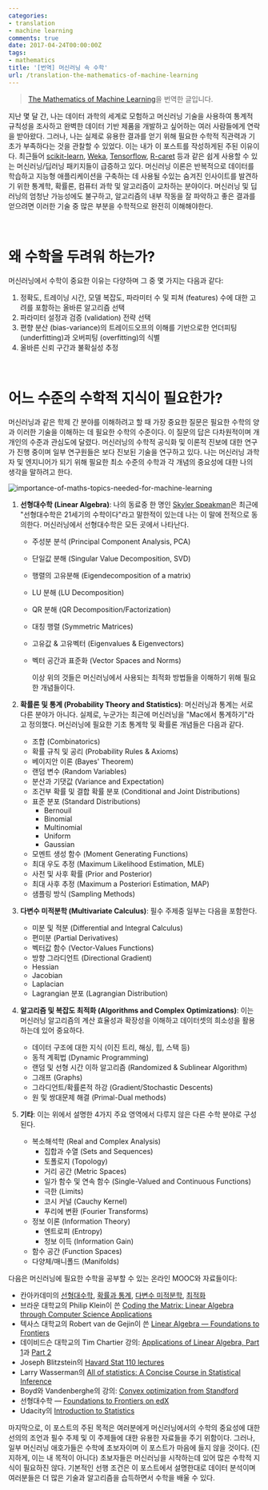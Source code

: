 ```yaml
---
categories:
- translation
- machine learning
comments: true
date: 2017-04-24T00:00:00Z
tags:
- mathematics
title: '[번역] 머신러닝 속 수학'
url: /translation-the-mathematics-of-machine-learning
---
```


> [The Mathematics of Machine Learning](https://medium.com/towards-data-science/the-mathematics-of-machine-learning-894f046c568)을 번역한 글입니다.

지난 몇 달 간, 나는 데이터 과학의 세계로 모험하고 머신러닝 기술을 사용하여 통계적 규칙성을 조사하고 완벽한 데이터 기반 제품을 개발하고 싶어하는 여러 사람들에게 연락을 받아왔다. 그러나, 나는 실제로 유용한 결과를 얻기 위해 필요한 수학적 직관력과 기초가 부족하다는 것을 관찰할 수 있었다. 이는 내가 이 포스트를 작성하게된 주된 이유이다. 최근들어 [scikit-learn](http://scikit-learn.org/), [Weka](http://www.cs.waikato.ac.nz/ml/weka/), [Tensorflow](https://www.tensorflow.org/), [R-caret](http://topepo.github.io/caret/index.html) 등과 같은 쉽게 사용할 수 있는 머신러닝/딥러닝 패키지들이 급증하고 있다. 머신러닝 이론은 반복적으로 데이터를 학습하고 지능형 애플리케이션을 구축하는 데 사용될 수있는 숨겨진 인사이트를 발견하기 위한 통계학, 확률론, 컴퓨터 과학 및 알고리즘이 교차하는 분야이다. 머신러닝 및 딥러닝의 엄청난 가능성에도 불구하고, 알고리즘의 내부 작동을 잘 파악하고 좋은 결과를 얻으려면 이러한 기술 중 많은 부분을 수학적으로 완전히 이해해야한다. 

<br>

# 왜 수학을 두려워 하는가?

머신러닝에서 수학이 중요한 이유는 다양하며 그 중 몇 가지는 다음과 같다:

1. 정확도, 트레이닝 시간, 모델 복잡도, 파라미터 수 및 피쳐 (features) 수에 대한 고려를 포함하는 올바른 알고리즘 선택
2. 파라미터 설정과 검증 (validation) 전략 선택
3. 편향 분산 (bias-variance)의 트레이드오프의 이해를 기반으로한 언더피팅 (underfitting)과 오버피팅 (overfitting)의 식별
4. 올바른 신뢰 구간과 불확실성 추정


<br>

# 어느 수준의 수학적 지식이 필요한가?

머신러닝과 같은 학제 간 분야를 이해하려고 할 때 가장 중요한 질문은 필요한 수학의 양과 이러한 기술을 이해하는 데 필요한 수학의 수준이다. 이 질문의 답은 다차원적이며 개개인의 수준과 관심도에 달렸다. 머신러닝의 수학적 공식화 및 이론적 진보에 대한 연구가 진행 중이며 일부 연구원들은 보다 진보된 기술을 연구하고 있다. 나는 머신러닝 과학자 및 엔지니어가 되기 위해 필요한 최소 수준의 수학과 각 개념의 중요성에 대한 나의 생각을 말하려고 한다.

![importance-of-maths-topics-needed-for-machine-learning](../images/2017-04-24-importance-of-maths-topics-needed-for-machine-learning.png)

1. **선형대수학 (Linear Algebra)**: 나의 동료중 한 명인 [Skyler Speakman](https://ke.linkedin.com/in/skyler-speakman-9a61415)은 최근에 "선형대수학은 21세기의 수학이다"라고 말한적이 있는데 나는 이 말에 전적으로 동의한다. 머신러닝에서 선형대수학은 모든 곳에서 나타난다. 

   * 주성분 분석 (Principal Component Analysis, PCA)
   * 단일값 분해 (Singular Value Decomposition, SVD)
   * 행렬의 고유분해 (Eigendecomposition of a matrix)
   * LU 분해 (LU Decomposition)
   * QR 분해 (QR Decomposition/Factorization)
   * 대칭 행렬 (Symmetric Matrices)
   * 고유값 & 고유벡터 (Eigenvalues & Eigenvectors)
   * 벡터 공간과 표준화 (Vector Spaces and Norms)

     이상 위의 것들은 머신러닝에서 사용되는 최적화 방법들을 이해하기 위해 필요한 개념들이다.

2. **확률론 및 통계 (Probability Theory and Statistics)**: 머신러닝과 통계는 서로 다른 분야가 아니다. 실제로, 누군가는 최근에 머신러닝을 "Mac에서 통계하기"라고 정의했다. 머신러닝에 필요한 기초 통계학 및 확률론 개념들은 다음과 같다.

   * 조합 (Combinatorics)
   * 확률 규칙 및 공리 (Probability Rules & Axioms)
   * 베이지안 이론 (Bayes' Theorem)
   * 랜덤 변수 (Random Variables)
   * 분산과 기댓값 (Variance and Expectation)
   * 조건부 확률 및 결합 확률 분포 (Conditional and Joint Distributions)
   * 표준 분포 (Standard Distributions)
     * Bernouil
     * Binomial
     * Multinomial
     * Uniform
     * Gaussian
   * 모멘트 생성 함수 (Moment Generating Functions)
   * 최대 우도 추정 (Maximum Likelihood Estimation, MLE)
   * 사전 및 사후 확률 (Prior and Posterior)
   * 최대 사후 추정 (Maximum a Posteriori Estimation, MAP)
   * 샘플링 방식 (Sampling Methods)

3. **다변수 미적분학 (Multivariate Calculus)**: 필수 주제중 일부는 다음을 포함한다.

   * 미분 및 적분 (Differential and Integral Calculus)
   * 편미분 (Partial Derivatives)
   * 벡터값 함수 (Vector-Values Functions)
   * 방향 그라디언트 (Directional Gradient)
   * Hessian
   * Jacobian
   * Laplacian
   * Lagrangian 분포 (Lagrangian Distribution)

4. **알고리즘 및 복잡도 최적화 (Algorithms and Complex Optimizations)**: 이는 머신러닝 알고리즘의 계산 효율성과 확장성을 이해하고 데이터셋의 희소성을 활용하는데 있어 중요하다.

   * 데이터 구조에 대한 지식 (이진 트리, 해싱, 힙, 스택 등)
   * 동적 계획법 (Dynamic Programming)
   * 랜덤 및 선형 시간 이하 알고리즘 (Randomized & Sublinear Algorithm)
   * 그래프 (Graphs)
   * 그라디언트/확률론적 하강 (Gradient/Stochastic Descents)
   * 원 및 쌍대문제 해결 (Primal-Dual methods)

5. **기타**: 이는 위에서 설명한 4가지 주요 영역에서 다루지 않은 다른 수학 분야로 구성된다.

   * 복소해석학 (Real and Complex Analysis)
     * 집합과 수열  (Sets and Sequences)
     * 토폴로지 (Topology)
     * 거리 공간 (Metric Spaces)
     * 일가 함수 및 연속 함수 (Single-Valued and Continuous Functions)
     * 극한 (Limits)
     * 코시 커널 (Cauchy Kernel)
     * 푸리에 변환 (Fourier Transforms)
   * 정보 이론 (Information Theory)
     * 엔트로피 (Entropy)
     * 정보 이득 (Information Gain)
   * 함수 공간 (Function Spaces)
   * 다양체/매니폴드 (Manifolds)

다음은 머신러닝에 필요한 수학을 공부할 수 있는 온라인 MOOC와 자료들이다:

* 칸아카데미의 [선형대수학](https://www.khanacademy.org/math/linear-algebra), [확률과 통계](https://www.khanacademy.org/math/probability), [다변수 미적분학](https://www.khanacademy.org/math/calculus-home/multivariable-calculus), [최적화](https://www.khanacademy.org/math/differential-calculus/derivative-applications/calc-optimization/e/optimization)
* 브라운 대학교의 Philip Klein이 쓴 [Coding the Matrix: Linear Algebra through Computer Science Applications](http://codingthematrix.com/)
* 텍사스 대학교의 Robert van de Gejin이 쓴 [Linear Algebra — Foundations to Frontiers](https://www.edx.org/course/linear-algebra-foundations-frontiers-utaustinx-ut-5-04x)
* 데이비드슨 대학교의 Tim Chartier 강의: [Applications of Linear Algebra, Part 1](https://www.edx.org/course/applications-linear-algebra-part-1-davidsonx-d003x-1)과 [Part 2](https://www.edx.org/course/applications-linear-algebra-part-2-davidsonx-d003x-2)
* Joseph Blitzstein의 [Havard Stat 110 lectures](http://projects.iq.harvard.edu/stat110/youtube)
* Larry Wasserman의 [All of statistics: A Concise Course in Statistical Inference](http://read.pudn.com/downloads158/ebook/702714/Larry%20Wasserman_ALL%20OF%20Statistics.pdf)
* Boyd와 Vandenberghe의 강의: [Convex optimization from Standford](http://stanford.edu/~boyd/cvxbook/)
* 선형대수학 — [Foundations to Frontiers on edX](https://www.edx.org/course/linear-algebra-foundations-frontiers-utaustinx-ut-5-04x)
* Udacity의 [Introduction to Statistics](https://www.udacity.com/course/intro-to-statistics--st101)

마지막으로, 이 포스트의 주된 목적은 여러분에게 머신러닝에서의 수학의 중요성에 대한 선의의 조언과 필수 주제 및 이 주제들에 대한 유용한 자료들을 주기 위함이다. 그러나, 일부 머신러닝 애호가들은 수학에 초보자이며 이 포스트가 마음에 들지 않을 것이다. (진지하게, 이는 내 목적이 아니다) 초보자들은 머신러닝을 시작하는데 있어 많은 수학적 지식이 필요하진 않다. 기본적인 선행 조건은 이 포스트에서 설명한대로 데이터 분석이며 여러분들은 더 많은 기술과 알고리즘을 습득하면서 수학을 배울 수 있다.